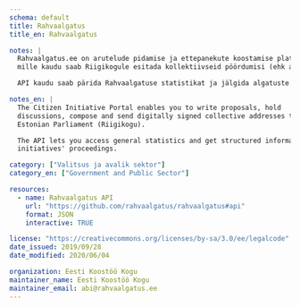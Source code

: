 ```yaml
---
schema: default
title: Rahvaalgatus
title_en: Rahvaalgatus

notes: |
  Rahvaalgatus.ee on arutelude pidamise ja ettepanekute koostamise platvorm,
  mille kaudu saab Riigikogule esitada kollektiivseid pöördumisi (ehk algatusi).

  API kaudu saab pärida Rahvaalgatuse statistikat ja jälgida algatuste käekäiku.

notes_en: |
  The Citizen Initiative Portal enables you to write proposals, hold
  discussions, compose and send digitally signed collective addresses to the
  Estonian Parliament (Riigikogu).

  The API lets you access general statistics and get structured information on
  initiatives' proceedings.

category: ["Valitsus ja avalik sektor"]
category_en: ["Government and Public Sector"]

resources:
  - name: Rahvaalgatus API
    url: "https://github.com/rahvaalgatus/rahvaalgatus#api"
    format: JSON
    interactive: TRUE

license: "https://creativecommons.org/licenses/by-sa/3.0/ee/legalcode"
date_issued: 2019/09/28
date_modified: 2020/06/04

organization: Eesti Koostöö Kogu
maintainer_name: Eesti Koostöö Kogu
maintainer_email: abi@rahvaalgatus.ee
---
```

